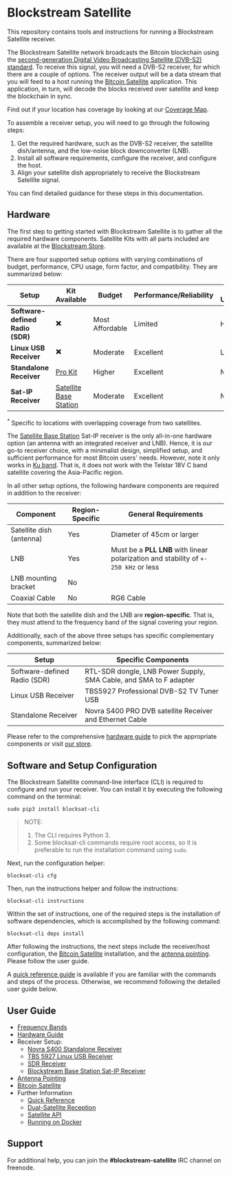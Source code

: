 # Blockstream Satellite

This repository contains tools and instructions for running a Blockstream
Satellite receiver.

The Blockstream Satellite network broadcasts the Bitcoin blockchain using the
[second-generation Digital Video Broadcasting Satellite (DVB-S2)
standard](https://en.wikipedia.org/wiki/DVB-S2). To receive this signal, you
will need a DVB-S2 receiver, for which there are a couple of options. The
receiver output will be a data stream that you will feed to a host running the
[Bitcoin Satellite](https://github.com/Blockstream/bitcoinsatellite/)
application. This application, in turn, will decode the blocks received over
satellite and keep the blockchain in sync.

Find out if your location has coverage by looking at our [Coverage
   Map](https://blockstream.com/satellite/#satellite_network-coverage).

To assemble a receiver setup, you will need to go through the following steps:

1. Get the required hardware, such as the DVB-S2 receiver, the satellite
   dish/antenna, and the low-noise block downconverter (LNB).
2. Install all software requirements, configure the receiver, and configure the
   host.
3. Align your satellite dish appropriately to receive the Blockstream Satellite
   signal.

You can find detailed guidance for these steps in this documentation.

## Hardware

The first step to getting started with Blockstream Satellite is to gather all
the required hardware components. Satellite Kits with all parts included are
available at the [Blockstream
Store](https://store.blockstream.com/product-category/satellite_kits/).

There are four supported setup options with varying combinations of budget,
performance, CPU usage, form factor, and compatibility. They are summarized
below:

| **Setup**                        | Kit Available                                                                             | Budget          | Performance/Reliability | CPU Usage  | Form Factor | Dual Satellite*          | C-band Compatible | 
|----------------------------------|-------------------------------------------------------------------------------------------|-----------------|-------------------------|------------|-------------|--------------------------|------------------------|
| **Software-defined Radio (SDR)** | :heavy_multiplication_x:                                                                  | Most Affordable | Limited                 | High       | USB Dongle  | :heavy_multiplication_x: | :heavy_check_mark:                    |
| **Linux USB Receiver**           | :heavy_multiplication_x:                                                                  | Moderate        | Excellent               | Low        | USB Device  | :heavy_multiplication_x: | :heavy_check_mark:                    |
| **Standalone Receiver**          | [Pro Kit](https://store.blockstream.com/product/blockstream-satellite-pro-kit/)           | Higher          | Excellent               | None       | Standalone  | :heavy_check_mark:       | :heavy_check_mark:                    |
| **Sat-IP Receiver**              | [Satellite Base Station](https://store.blockstream.com/product/blockstream-satellite-base-station/)  | Moderate        | Excellent               | None       | All-in-one  | :heavy_multiplication_x: | :heavy_multiplication_x:                     |

<sup>*</sup> Specific to locations with overlapping coverage from two satellites.

The [Satellite Base
Station](https://store.blockstream.com/product/blockstream-satellite-base-station/) Sat-IP
receiver is the only all-in-one hardware option (an antenna with an integrated
receiver and LNB). Hence, it is our go-to receiver choice, with a minimalist
design, simplified setup, and sufficient performance for most Bitcoin users'
needs. However, note it only works in [Ku
band](doc/frequency.md#signal-bands). That is, it does not work with the Telstar
18V C band satellite covering the Asia-Pacific region.

In all other setup options, the following hardware components are required in
addition to the receiver:

| Component                | Region-Specific | General Requirements |
|--------------------------|-----------------|----------------------------|
| Satellite dish (antenna) | Yes             | Diameter of 45cm or larger |
| LNB                      | Yes             | Must be a **PLL LNB** with linear polarization and stability of `+- 250 kHz` or less |
| LNB mounting bracket     | No              |                            |
| Coaxial Cable            | No              | RG6 Cable                  |

Note that both the satellite dish and the LNB are **region-specific**. That is,
they must attend to the frequency band of the signal covering your region.

Additionally, each of the above three setups has specific complementary
components, summarized below:

| Setup | Specific Components |
|--------------------|---------|
| Software-defined Radio (SDR) | RTL-SDR dongle, LNB Power Supply, SMA Cable, and SMA to F adapter |
| Linux USB Receiver | TBS5927 Professional DVB-S2 TV Tuner USB |
| Standalone Receiver | Novra S400 PRO DVB satellite Receiver and Ethernet Cable  |

Please refer to the comprehensive [hardware guide](doc/hardware.md) to pick the
appropriate components or visit [our
store](https://store.blockstream.com/product-category/satellite_kits/).

## Software and Setup Configuration

The Blockstream Satellite command-line interface (CLI) is required to configure
and run your receiver. You can install it by executing the following command on
the terminal:

```
sudo pip3 install blocksat-cli
```

> NOTE:
>
> 1. The CLI requires Python 3.
> 2. Some blocksat-cli commands require root access, so it is preferable to run
> the installation command using `sudo`.

Next, run the configuration helper:

```
blocksat-cli cfg
```

Then, run the instructions helper and follow the instructions:

```
blocksat-cli instructions
```

Within the set of instructions, one of the required steps is the installation of
software dependencies, which is accomplished by the following command:

```
blocksat-cli deps install
```

After following the instructions, the next steps include the receiver/host
configuration, the [Bitcoin Satellite](doc/bitcoin.md) installation, and the
[antenna pointing](doc/antenna-pointing.md). Please follow the user guide.

A [quick reference guide](doc/quick-reference.md) is available if you are
familiar with the commands and steps of the process. Otherwise, we recommend
following the detailed user guide below.

## User Guide

- [Frequency Bands](doc/frequency.md)
- [Hardware Guide](doc/hardware.md)
- Receiver Setup:
    - [Novra S400 Standalone Receiver](doc/s400.md)
    - [TBS 5927 Linux USB Receiver](doc/tbs.md)
    - [SDR Receiver](doc/sdr.md)
    - [Blockstream Base Station Sat-IP Receiver](doc/sat-ip.md)
- [Antenna Pointing](doc/antenna-pointing.md)
- [Bitcoin Satellite](doc/bitcoin.md)
- Further Information
  - [Quick Reference](doc/quick-reference.md)
  - [Dual-Satellite Reception](doc/dual-satellite.md)
  - [Satellite API](doc/api.md)
  - [Running on Docker](docker/README.md)

## Support

For additional help, you can join the **#blockstream-satellite** IRC channel on
freenode.

